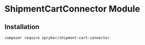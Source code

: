 # ShipmentCartConnector Module

## Installation

```
composer require spryker/shipment-cart-connector
```

